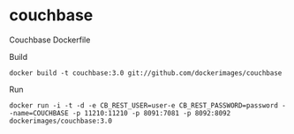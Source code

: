 couchbase
=========

Couchbase Dockerfile

Build

    docker build -t couchbase:3.0 git://github.com/dockerimages/couchbase 

Run

    docker run -i -t -d -e CB_REST_USER=user-e CB_REST_PASSWORD=password --name=COUCHBASE -p 11210:11210 -p 8091:7081 -p 8092:8092 dockerimages/couchbase:3.0
